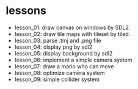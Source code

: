 # lessons
- lesson_01: draw canvas on windows by SDL2.
- lesson_02: draw tile maps with tileset by tiled.
- lesson_03: parse .tmj and .png file
- lesson_04: display png by sdl2
- lesson_05: display background by sdl2
- lesson_06: implement a simple camera system
- lesson_07: draw a mario who can move
- lesson_08: optimize camera system
- lesson_09: simple collider system